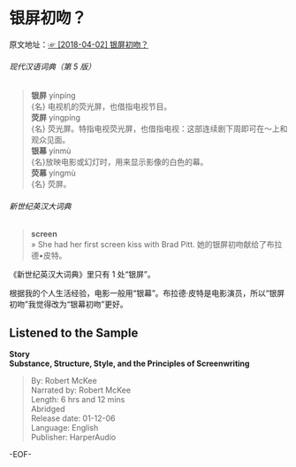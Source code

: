# 银屏初吻？  
原文地址：[☞ [2018-04-02] 银屏初吻？ ](http://mp.weixin.qq.com/s/NEn20On1mu8pOJpK4oTE3g)    
  
  
  
###### 现代汉语词典（第 5 版）  
>**银屏** yínpíng 　  
{名} 电视机的荧光屏，也借指电视节目。  
**荧屏** yíngpíng 　  
{名} 荧光屏。特指电视荧光屏，也借指电视：这部连续剧下周即可在～上和观众见面。  
**银幕** yínmù 　  
{名}放映电影或幻灯时，用来显示影像的白色的幕。  
**荧幕** yíngmù 　  
{名} 荧屏。  
  
###### 新世纪英汉大词典  
>**screen**  
» She had her first screen kiss with Brad Pitt. 她的银屏初吻献给了布拉德•皮特。  
  
《新世纪英汉大词典》里只有 1 处“银屏”。  
  
根据我的个人生活经验，电影一般用“银幕”。布拉德·皮特是电影演员，所以“银屏初吻”我觉得改为“银幕初吻”更好。  
  
  
## Listened to the Sample  
**Story  
Substance, Structure, Style, and the Principles of Screenwriting**  
>By: Robert McKee  
Narrated by: Robert McKee  
Length: 6 hrs and 12 mins  
Abridged  
Release date: 01-12-06  
Language: English  
Publisher: HarperAudio  
  
  
-EOF-  

